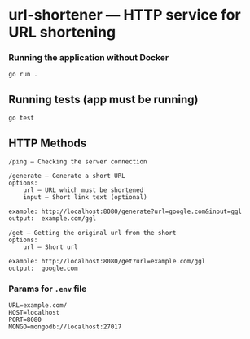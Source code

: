 # url-shortener — HTTP service for URL shortening 
### Running the application without Docker
```
go run .
```
## Running tests (app must be running)
```
go test
```
## HTTP Methods
```
/ping — Checking the server connection
```
```
/generate — Generate a short URL
options: 
    url — URL which must be shortened
    input — Short link text (optional)
    
example: http://localhost:8080/generate?url=google.com&input=ggl
output:  example.com/ggl
```
```
/get — Getting the original url from the short
options: 
    url — Short url 
    
example: http://localhost:8080/get?url=example.com/ggl
output:  google.com
```
### Params for ```.env``` file
```
URL=example.com/
HOST=localhost
PORT=8080
MONGO=mongodb://localhost:27017
```

